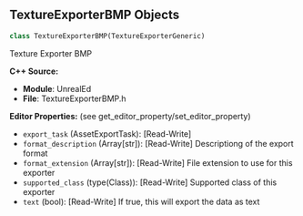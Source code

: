 ## TextureExporterBMP Objects

```python
class TextureExporterBMP(TextureExporterGeneric)
```

Texture Exporter BMP

**C++ Source:**

- **Module**: UnrealEd
- **File**: TextureExporterBMP.h

**Editor Properties:** (see get_editor_property/set_editor_property)

- ``export_task`` (AssetExportTask):  [Read-Write]
- ``format_description`` (Array[str]):  [Read-Write] Descriptiong of the export format
- ``format_extension`` (Array[str]):  [Read-Write] File extension to use for this exporter
- ``supported_class`` (type(Class)):  [Read-Write] Supported class of this exporter
- ``text`` (bool):  [Read-Write] If true, this will export the data as text

<a id="unreal.VirtualTextureBuilderExporterBMP"></a>